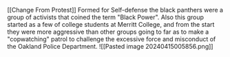 [[Change From Protest]]
Formed for Self-defense the black panthers were a group of activists that coined the term "Black Power".  Also this group started as a few of college students at Merritt College, and from the start they were more aggressive than other groups going to far as to make a "copwatching" patrol to challenge the excessive force and misconduct of the Oakland Police Department.
![[Pasted image 20240415005856.png]]
